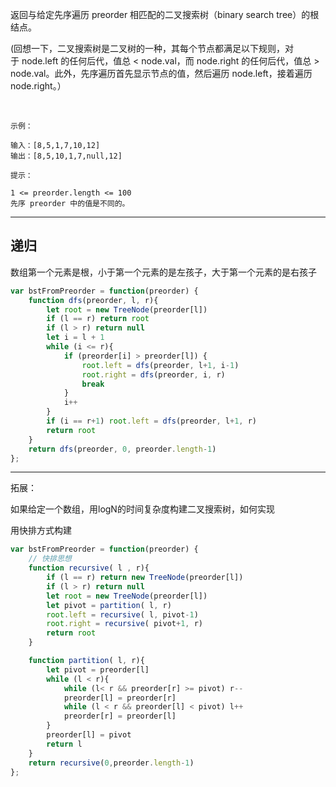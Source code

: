 返回与给定先序遍历 preorder 相匹配的二叉搜索树（binary search tree）的根结点。

(回想一下，二叉搜索树是二叉树的一种，其每个节点都满足以下规则，对于 node.left 的任何后代，值总 < node.val，而 node.right 的任何后代，值总 > node.val。此外，先序遍历首先显示节点的值，然后遍历 node.left，接着遍历 node.right。）

 
```case
示例：

输入：[8,5,1,7,10,12]
输出：[8,5,10,1,7,null,12]

提示：

1 <= preorder.length <= 100
先序 preorder 中的值是不同的。
```

---

## 递归

数组第一个元素是根，小于第一个元素的是左孩子，大于第一个元素的是右孩子

```javascript
var bstFromPreorder = function(preorder) {
    function dfs(preorder, l, r){
        let root = new TreeNode(preorder[l])
        if (l == r) return root
        if (l > r) return null
        let i = l + 1
        while (i <= r){
            if (preorder[i] > preorder[l]) {
                root.left = dfs(preorder, l+1, i-1)
                root.right = dfs(preorder, i, r)
                break
            }
            i++
        }
        if (i == r+1) root.left = dfs(preorder, l+1, r)
        return root
    }
    return dfs(preorder, 0, preorder.length-1)
};
```

---

拓展：

如果给定一个数组，用logN的时间复杂度构建二叉搜索树，如何实现

用快排方式构建

```javascript
var bstFromPreorder = function(preorder) {
    // 快排思想
    function recursive( l , r){
        if (l == r) return new TreeNode(preorder[l])
        if (l > r) return null
        let root = new TreeNode(preorder[l])
        let pivot = partition( l, r)
        root.left = recursive( l, pivot-1)
        root.right = recursive( pivot+1, r)
        return root
    }

    function partition( l, r){
        let pivot = preorder[l]
        while (l < r){
            while (l< r && preorder[r] >= pivot) r--
            preorder[l] = preorder[r]
            while (l < r && preorder[l] < pivot) l++
            preorder[r] = preorder[l]
        }
        preorder[l] = pivot
        return l
    }
    return recursive(0,preorder.length-1)
};
```
